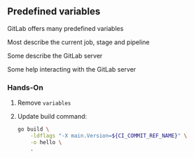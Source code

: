 <!-- .slide: id="gitlab_predefined_variables" -->

## Predefined variables

GitLab offers many predefined variables [<i class="fa-solid fa-arrow-up-right-from-square"></i>](https://docs.gitlab.com/ee/ci/variables/predefined_variables.html)

Most describe the current job, stage and pipeline

Some describe the GitLab server

Some help interacting with the GitLab server

### Hands-On

1. Remove `variables`
1. Update build command:

    ```bash
    go build \
        -ldflags "-X main.Version=${CI_COMMIT_REF_NAME}" \
        -o hello \
        .
    ```
